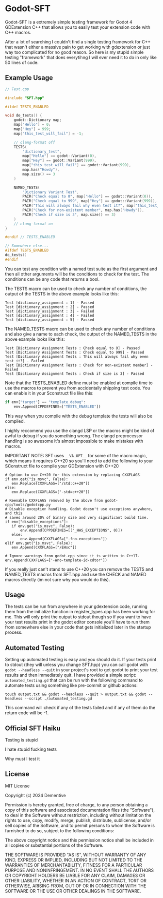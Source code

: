 # Godot-SFT

Godot-SFT is a extremely simple testing framework for Godot 4 GDExtension C++ that allows you to easily test your extension code with C++ macros.

After a lot of searching I couldn't find a single testing framework for C++ that wasn't either a massive pain to get working with gdextension or just way too complicated for no good reason. So here is my stupid simple testing "framework" that does everytihng I will ever need it to do in only like 50 lines of code.

## Example Usage

```C++
// Test.cpp

#include "SFT.hpp"

#ifdef TESTS_ENABLED

void do_tests() {
    godot::Dictionary map;
    map["Hello"] = 0;
    map["Hey"] = 999;
    map["this_test_will_fail"] = -1;

    // clang-format off
    TESTS(
        "dictionary_test",
        map["Hello"] == godot::Variant(0),
        map["Hey"] == godot::Variant(999),
        map["this_test_will_fail"] == godot::Variant(999),
        map.has("Howdy"),
        map.size() == 3
    )

    NAMED_TESTS(
        "Dictionary Variant Test",
        PAIR("Check equal to 0", map["Hello"] == godot::Variant(0)),
        PAIR("Check equal to 999", map["Hey"] == godot::Variant(999)),
        PAIR("This will always fail why even test it?", map["this_test_will_fail"] == godot::Variant(999)),
        PAIR("Check for non-existent member", map.has("Howdy")),
        PAIR("Check if size is 3", map.size() == 3)
    )
    // clang-format on
}

#endif // TESTS_ENABLED

// Somewhere else...
#ifdef TESTS_ENABLED
do_tests()
#endif
```
You can test any condition with a named test suite as the first argument and then all other arguments will be the conditions to check for the test. The conditions can be any code that returns a bool.

The TESTS macro can be used to check any number of conditions, the output of the TESTS in the above example looks like this:

```
Test [dictionary_assignment : 1] - Passed
Test [dictionary_assignment : 2] - Passed
Test [dictionary_assignment : 3] - Failed
Test [dictionary_assignment : 4] - Failed
Test [dictionary_assignment : 5] - Passed
```

The NAMED_TESTS macro can be used to check any number of conditions and also give a name to each check, the output of the NAMED_TESTS in the above example looks like this:

```
Test [Dictionary Assignment Tests : Check equal to 0] - Passed
Test [Dictionary Assignment Tests : Check equal to 999] - Passed
Test [Dictionary Assignment Tests : This will always fail why even test it?] - Failed
Test [Dictionary Assignment Tests : Check for non-existent member] - Failed
Test [Dictionary Assignment Tests : Check if size is 3] - Passed
```

Note that the TESTS_ENABLED define must be enabled at compile time to use the macros to prevent you from accidentally shipping test code. You can enable it in your Sconstruct file like this:

```python
if env["target"] == "template_debug":
	env.Append(CPPDEFINES=["TESTS_ENABLED"])
```

This way when you compile with the debug template the tests will also be compiled.

I highly reccomend you use the clangd LSP or the macros might be kind of awful to debug if you do something wrong. The clangd preprocessor handling is so awesome it's almost impossible to make mistakes with macros.

IMPORTANT NOTE: SFT uses `__VA_OPT__` for some of the macro magic, which means it requires C++20 so you'll need to add the following to your SConstruct file to compile your GDExtension with C++20

```
# Option to use C++20 for this extension by replacing CXXFLAGS
if env.get("is_msvc", False):
   env.Replace(CXXFLAGS=["/std:c++20"])
else:
   env.Replace(CXXFLAGS=["-std=c++20"])

# Reenable CXXFLAGS removed by the above from godot-cpp/tools/godotcpp.py
# Disable exception handling. Godot doesn't use exceptions anywhere, and this
# saves around 20% of binary size and very significant build time.
if env["disable_exceptions"]:
   if env.get("is_msvc", False):
       env.Append(CPPDEFINES=[("_HAS_EXCEPTIONS", 0)])
   else:
       env.Append(CXXFLAGS=["-fno-exceptions"])
elif env.get("is_msvc", False):
   env.Append(CXXFLAGS=["/EHsc"])

# Ignore warnings from godot-cpp since it is written in C++17.
env.Append(CXXFLAGS=['-Wno-template-id-cdtor'])
```

If you really just can't stand to use C++20 you can remove the TESTS and NAMED_TESTS macros from SFT.hpp and use the CHECK and NAMED macros directly (im not sure why you would do this).

## Usage

The tests can be run from anywhere in your gdextension code, running them from the initialize function in register_types.cpp has been working for me. This will only print the output to stdout though so if you want to have your test results print in the godot editor console you'll have to run them from somewhere else in your code that gets initialized later in the startup process.


## Automated Testing
Setting up automated testing is easy and you should do it. If your tests print to stdout (they will unless you change SFT.hpp) you can call godot with `godot --headless --quit` in your project's root to get godot to print your test results and then immediately quit.
I have provided a simple script: `automated_testing.gd` that can be run with the following command to automate tests using something like pre-commit or github actions:

`touch output.txt && godot --headless --quit > output.txt && godot --headless --script ./automated_testing.gd`

This command will check if any of the tests failed and if any of them do the return code will be -1.

## Official SFT Haiku

Testing is stupid

I hate stupid fucking tests

Why must I test it

## License

MIT License

Copyright (c) 2024 Dementive

Permission is hereby granted, free of charge, to any person obtaining a copy
of this software and associated documentation files (the "Software"), to deal
in the Software without restriction, including without limitation the rights
to use, copy, modify, merge, publish, distribute, sublicense, and/or sell
copies of the Software, and to permit persons to whom the Software is
furnished to do so, subject to the following conditions:

The above copyright notice and this permission notice shall be included in all
copies or substantial portions of the Software.

THE SOFTWARE IS PROVIDED "AS IS", WITHOUT WARRANTY OF ANY KIND, EXPRESS OR
IMPLIED, INCLUDING BUT NOT LIMITED TO THE WARRANTIES OF MERCHANTABILITY,
FITNESS FOR A PARTICULAR PURPOSE AND NONINFRINGEMENT. IN NO EVENT SHALL THE
AUTHORS OR COPYRIGHT HOLDERS BE LIABLE FOR ANY CLAIM, DAMAGES OR OTHER
LIABILITY, WHETHER IN AN ACTION OF CONTRACT, TORT OR OTHERWISE, ARISING FROM,
OUT OF OR IN CONNECTION WITH THE SOFTWARE OR THE USE OR OTHER DEALINGS IN THE
SOFTWARE.
